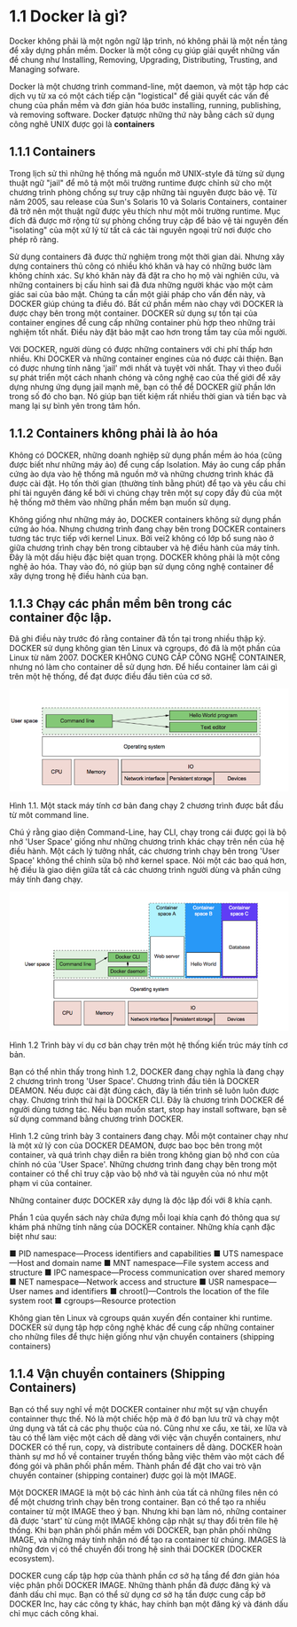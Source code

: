 # 1.1 Docker là gì?

Docker không phải là một ngôn ngữ lập trình, nó không phải là một nền tảng để xây dựng phần mềm. Docker là một công cụ giúp giải quyết những vấn đề chung như Installing, Removing, Upgrading, Distributing, Trusting, and Managing sofware.

Docker là một chương trình command-line, một daemon, và một tập hơp các dịch vụ từ xa có một cách tiếp cận "logistical" để giải quyết các vấn đề chung của phần mềm và đơn giản hóa bước installing, running, publishing, và removing software. Docker đạtược những thứ này bằng cách sử dụng công nghê UNIX được gọi là **containers**

## 1.1.1 Containers

Trong lịch sử thì những hệ thống mã nguồn mở UNIX-style đã từng sử dụng thuật ngữ "jail" để mô tả một môi trường runtime được chỉnh sử cho một chương trình phòng chống sự truy cập những tài nguyên được bảo vệ. Từ năm 2005, sau release của Sun's Solaris 10 và Solaris Containers, container đã trở nên một thuật ngữ được yêu thích như một môi trường runtime. Mục đích đã được mở rộng từ sự phòng chống truy cập để bảo vệ tài nguyên đến "isolating" của một xử lý từ tất cả các tài nguyên ngoại trừ nơi được cho phép rõ ràng.

Sử dụng containers đã được thử nghiệm trong một thời gian dài. Nhưng xây dựng containers thủ công có nhiều khó khăn và hay có những bước làm không chính xác. Sự khó khăn này đã đặt ra cho họ mộ vài nghiên cứu, và những containers bị cấu hình sai đã đưa những người khác vào một cảm giác sai của bảo mật. Chúng ta cần một giải pháp cho vấn đền này, và DOCKER giúp chúng ta điều đó. Bất cứ phần mềm nào chạy với DOCKER là được chạy bên trong một container. DOCKER sử dụng sự tồn tại của container engines để cung cấp những container phù hợp theo những trải nghiệm tốt nhất. Điều này đặt bảo mật cao hơn trong tầm tay của mỗi người.

Với DOCKER, người dùng có được những containers với chi phí thấp hơn nhiều. Khi DOCKER và những container engines của nó được cải thiện. Bạn có được nhưng tính năng 'jail' mới nhất và tuyệt vời nhất. Thay vì theo đuổi sự phát triển một cách nhanh chóng và công nghệ cao của thế giới để xây dựng nhưng ứng dụng jail mạnh mẽ, bạn có thể để DOCKER giữ phần lớn trong số đó cho bạn. Nó giúp bạn tiết kiệm rất nhiều thời gian và tiền bạc và mang lại sự bình yên trong tâm hồn.

## 1.1.2 Containers không phải là ảo hóa

Không có DOCKER, những doanh nghiệp sử dụng phần mềm ảo hóa (cũng được biết như những máy ảo) để cung cấp Isolation. Máy ảo cung cấp phần cứng ào dựa vào hệ thống mã nguồn mở và những chương trình khác đã được cài đặt. Họ tốn thời gian (thường tính bằng phút) để tạo và yêu cầu chi phí tài nguyên đáng kể bởi vì chúng chạy trên một sự copy đầy đủ của một hệ thống mở thêm vào những phần mềm bạn muốn sử dụng. 

Không giống như những máy ảo, DOCKER containers không sử dụng phần cứng ảo hóa. Nhưng chương trình đang chạy bên trong DOCKER containers tương tác trực tiếp với kernel Linux. Bởi vei2 không có lớp bổ sung nào ở giữa chương trình chạy bên trong cibtauber và hệ điều hành của máy tính. Đây là một dấu hiệu đặc biệt quan trọng. DOCKER không phải là một công nghệ ảo hóa. Thay vào đó, nó giúp bạn sử dụng công nghệ container để xây dựng trong hệ điều hành của bạn.

## 1.1.3 Chạy các phần mềm bên trong các container độc lập.

Đã ghi điều này trước đó rằng container đã tồn tại trong nhiều thập kỷ. DOCKER sử dụng không gian tên Linux và cgroups, đó đã là một phần của Linux từ năm 2007. DOCKER KHÔNG CUNG CẤP CÔNG NGHỆ CONTAINER, nhưng nó làm cho container dễ sử dụng hơn. Để hiểu container làm cái gì trên một hệ thống, để đạt được điều đầu tiên của cơ sở.

![](https://github.com/vuongmao/docker-in-action-vn/blob/master/asset/1.1.3-image-1.png)

Hình 1.1. Một stack máy tính cơ bản đang chạy 2 chương trình được bắt đầu từ môt command line.

Chú ý rằng giao diện Command-Line, hay CLI, chạy trong cái được gọi là bộ nhớ 'User Space' giống như những chương trình khác chạy trên nền của hệ điều hành. Một cách lý tưởng nhất, các chương trình chạy bên trong 'User Space' không thể chỉnh sửa bộ nhớ kernel space. Nói một các bao quá hơn, hệ điều là giao diện giữa tất cả các chương trình người dùng và phần cứng máy tính đang chạy.

![](https://github.com/vuongmao/docker-in-action-vn/blob/master/asset/1.1.3-image-2.png)

Hình 1.2 Trình bày ví dụ cơ bản chạy trên một hệ thống kiến trúc máy tính cơ bản.

Bạn có thể nhìn thấy trong hình 1.2, DOCKER đang chạy nghĩa là đang chạy 2 chương trình trong 'User Space'. Chương trình đầu tiên là DOCKER DEAMON. Nếu được cài đặt đúng cách, đây là tiến trình sẽ luôn luôn được chạy. Chương trình thứ hai là DOCKER CLI. Đây là chương trình DOCKER để người dùng tương tác. Nếu bạn muốn start, stop hay install software, bạn sẽ sử dụng command bằng chương trình DOCKER.

Hình 1.2 cũng trình bày 3 containers đang chạy. Mỗi một container chạy như là một xử lý con của DOCKER DEAMON, được bao bọc bên trong một container, và quá trình chạy diễn ra biên trong không gian bộ nhớ con của chính nó của 'User Space'. Những chương trình đang chạy bên trong một container có thể chỉ truy cập vào bộ nhớ và tài nguyên của nó như một phạm vi của container.

Những container được DOCKER xây dựng là độc lập đối với 8 khía cạnh. 

Phần 1 của quyển sách này chứa đựng mỗi loại khía cạnh đó thông qua sự khám phá những tính năng của DOCKER container. Những khía cạnh đặc biệt như sau:

■ PID namespace—Process identifiers and capabilities
■ UTS namespace—Host and domain name
■ MNT namespace—File system access and structure
■ IPC namespace—Process communication over shared memory
■ NET namespace—Network access and structure
■ USR namespace—User names and identifiers
■ chroot()—Controls the location of the file system root
■ cgroups—Resource protection

Không gian tên Linux và cgroups quán xuyến đến container khi runtime. DOCKER sử dụng tập hợp công nghệ khác để cung cấp những container cho những files để thực hiện giống như vận chuyển containers (shipping containers)

## 1.1.4 Vận chuyển containers (Shipping Containers)

Bạn có thể suy nghĩ về một DOCKER container như một sự vận chuyển containner thực thế. Nó là một chiếc hộp mà ở đó bạn lưu trữ và chạy một ứng dụng và tất cả các phụ thuộc của nó. Cũng như xe cẩu, xe tải, xe lữa và tàu có thể làm việc một cách dễ dàng với việc vận chuyển containers, như DOCKER có thể run, copy, và distribute containers dễ dàng. DOCKER hoàn thành sự mơ hồ về container truyền thống bằng việc thêm vào một cách để đóng gói và phân phối phần mềm. Thành phần để đặt cho vai trò vận chuyển container (shipping container) được gọi là một IMAGE.

Một DOCKER IMAGE là một bộ các hình ảnh của tất cả những files nên có để một chương trình chạy bên trong container. Bạn có thể tạo ra nhiều container từ một IMAGE theo ý bạn. Nhưng khi bạn làm nó, những container đã được 'start' từ cùng một IMAGE không cập nhật sự thay đổi trên file hệ thống. Khi bạn phân phối phần mềm với DOCKER, bạn phân phối những IMAGE, và những máy tính nhận nó để tạo ra container từ chúng. IMAGES là những đơn vị có thể chuyển đổi trong hệ sinh thái DOCKER (DOCKER ecosystem).

DOCKER cung cấp tập hợp của thành phần cơ sở hạ tầng để đơn giản hóa việc phân phối DOCKER IMAGE. Những thành phần đã được đăng ký và đánh dấu chỉ mục. Bạn có thể sử dụng cơ sở hạ tần được cung cấp bở DOCKER Inc, hay các công ty khác, hay chính bạn một đăng ký và đánh dấu chỉ mục cách công khai.
